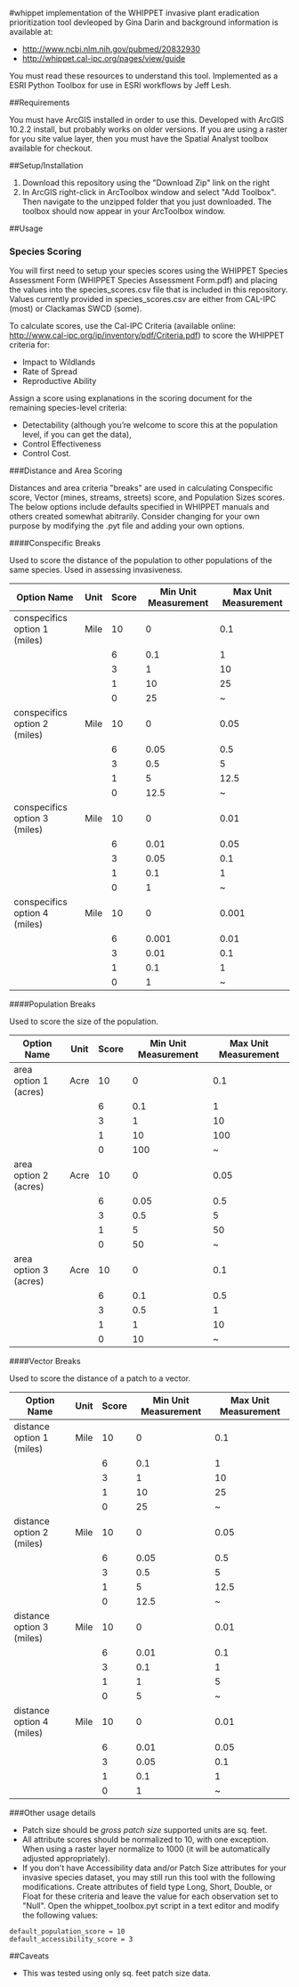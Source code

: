 #whippet
implementation of the WHIPPET invasive plant eradication prioritization tool devleoped by Gina Darin and background information is available at:

- http://www.ncbi.nlm.nih.gov/pubmed/20832930
- http://whippet.cal-ipc.org/pages/view/guide

You must read these resources to understand this tool. Implemented as a ESRI Python Toolbox for use in ESRI workflows by Jeff Lesh.

##Requirements

You must have ArcGIS installed in order to use this. Developed with ArcGIS 10.2.2 install, but probably works on older versions. If you are using a raster for you site value layer, then you must have the Spatial Analyst toolbox available for checkout.

##Setup/Installation

1. Download this repository using the "Download Zip" link on the right
2. In ArcGIS right-click in ArcToolbox window and select "Add Toolbox". Then navigate to the unzipped folder that you just downloaded.  The toolbox should now appear in your ArcToolbox window.

##Usage

### Species Scoring

You will first need to setup your species scores using the WHIPPET Species Assessment Form (WHIPPET Species Assessment Form.pdf) and placing the values into the species_scores.csv file that is included in this repository. Values currently provided in species_scores.csv are either from CAL-IPC (most) or Clackamas SWCD (some). 

To calculate scores, use the Cal-IPC Criteria (available online: http://www.cal-ipc.org/ip/inventory/pdf/Criteria.pdf) to score the WHIPPET criteria for:
-	Impact to Wildlands
  - Rate of Spread
  - Reproductive Ability

Assign a score using explanations in the scoring document for the remaining species-level criteria:
- Detectability (although you’re welcome to score this at the population level, if you can get the data), 
- Control Effectiveness
- Control Cost.

###Distance and Area Scoring

Distances and area criteria "breaks" are used in calculating Conspecific score, Vector (mines, streams, streets) score, and Population Sizes scores.  The below options include defaults specified in WHIPPET manuals and others created somewhat abitrarily.  Consider changing for your own purpose by modifying the .pyt file and adding your own options.

####Conspecific Breaks

Used to score the distance of the population to other populations of the same species.  Used in assessing invasiveness.

| Option Name | Unit | Score | Min Unit Measurement | Max Unit Measurement |
| -------------------------- | ------- | ------- | ------- | --- |
| conspecifics option 1 (miles) | Mile | 10 | 0 | 0.1 |
|   |  | 6 | 0.1 | 1 |
|   |  | 3 | 1 | 10 |
|   |  | 1 | 10 | 25 |
|   |  | 0 | 25 | ~ |
| conspecifics option 2 (miles) | Mile | 10 | 0 | 0.05 |
|   |  | 6 | 0.05 | 0.5 |
|   |  | 3 | 0.5 | 5 |
|   |  | 1 | 5 | 12.5 |
|   |  | 0 | 12.5 | ~ |
| conspecifics option 3 (miles) | Mile | 10 | 0 | 0.01 |
|   |  | 6 | 0.01 | 0.05 |
|   |  | 3 | 0.05 | 0.1 |
|   |  | 1 | 0.1 | 1 |
|   |  | 0 | 1 | ~ |
| conspecifics option 4 (miles) | Mile | 10 | 0 | 0.001 |
|   |  | 6 | 0.001 | 0.01 |
|   |  | 3 | 0.01 | 0.1 |
|   |  | 1 | 0.1 | 1 |
|   |  | 0 | 1 | ~ |

####Population Breaks

Used to score the size of the population.

| Option Name | Unit | Score | Min Unit Measurement | Max Unit Measurement |
| -------------------------- | ------- | ------- | ------- | --- |
| area option 1 (acres) | Acre | 10 | 0 | 0.1 |
|   |  | 6 | 0.1 | 1 |
|   |  | 3 | 1 | 10 |
|   |  | 1 | 10 | 100 |
|   |  | 0 | 100 | ~ |
| area option 2 (acres) | Acre | 10 | 0 | 0.05 |
|   |  | 6 | 0.05 | 0.5 |
|   |  | 3 | 0.5 | 5 |
|   |  | 1 | 5 | 50 |
|   |  | 0 | 50 | ~ |
| area option 3 (acres) | Acre | 10 | 0 | 0.1 |
|   |  | 6 | 0.1 | 0.5 |
|   |  | 3 | 0.5 | 1 |
|   |  | 1 | 1 | 10 |
|   |  | 0 | 10 | ~ |


####Vector Breaks

Used to score the distance of a patch to a vector.

| Option Name | Unit | Score | Min Unit Measurement | Max Unit Measurement |
| -------------------------- | ------- | ------- | ------- | --- |
| distance option 1 (miles) | Mile | 10 | 0 | 0.1 |
|   |  | 6 | 0.1 | 1 |
|   |  | 3 | 1 | 10 |
|   |  | 1 | 10 | 25 |
|   |  | 0 | 25 | ~ |
| distance option 2 (miles) | Mile | 10 | 0 | 0.05 |
|   |  | 6 | 0.05 | 0.5 |
|   |  | 3 | 0.5 | 5 |
|   |  | 1 | 5 | 12.5 |
|   |  | 0 | 12.5 | ~ |
| distance option 3 (miles) | Mile | 10 | 0 | 0.01 |
|   |  | 6 | 0.01 | 0.1 |
|   |  | 3 | 0.1 | 1 |
|   |  | 1 | 1 | 5 |
|   |  | 0 | 5 | ~ |
| distance option 4 (miles) | Mile | 10 | 0 | 0.01 |
|   |  | 6 | 0.01 | 0.05 |
|   |  | 3 | 0.05 | 0.1 |
|   |  | 1 | 0.1 | 1 |
|   |  | 0 | 1 | ~ |


###Other usage details

- Patch size should be *gross patch size* supported units are sq. feet.
- All attribute scores should be normalized to 10, with one exception.  When using a raster layer normalize to 1000 (it will be automatically adjusted appropriately).
- If you don't have Accessibility data and/or Patch Size attributes for your invasive species dataset, you may still run this tool with the following modifications.  Create attributes of field type Long, Short, Double, or Float for these criteria and leave the value for each observation set to "Null".  Open the whippet_toolbox.pyt script in a text editor and modify the following values: 
```
default_population_score = 10
default_accessibility_score = 3
```

##Caveats

- This was tested using only sq. feet patch size data.
